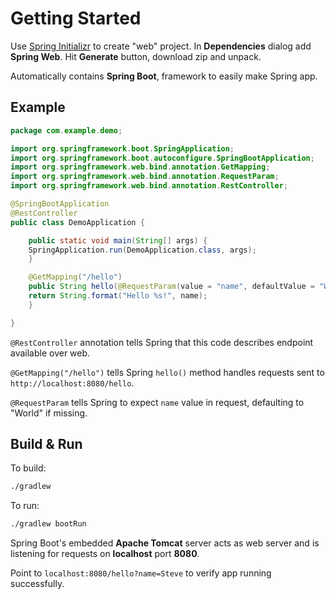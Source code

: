 # Getting Started

Use [Spring Initializr](https://start.spring.io) to create "web" project. In **Dependencies** dialog add **Spring Web**. Hit **Generate** button, download zip and unpack.

Automatically contains **Spring Boot**, framework to easily make Spring app.

## Example

```java
package com.example.demo;

import org.springframework.boot.SpringApplication;
import org.springframework.boot.autoconfigure.SpringBootApplication;
import org.springframework.web.bind.annotation.GetMapping;
import org.springframework.web.bind.annotation.RequestParam;
import org.springframework.web.bind.annotation.RestController;

@SpringBootApplication
@RestController
public class DemoApplication {

    public static void main(String[] args) {
    SpringApplication.run(DemoApplication.class, args);
    }

    @GetMapping("/hello")
    public String hello(@RequestParam(value = "name", defaultValue = "World") String name) {
    return String.format("Hello %s!", name);
    }

}
```

`@RestController` annotation tells Spring that this code describes endpoint available over web.

`@GetMapping("/hello")` tells Spring `hello()` method handles requests sent to `http://localhost:8080/hello`.

`@RequestParam` tells Spring to expect `name` value in request, defaulting to "World" if missing.

## Build & Run

To build:

```sh
./gradlew
```

To run:

```sh
./gradlew bootRun
```

Spring Boot's embedded **Apache Tomcat** server acts as web server and is listening for requests on **localhost** port **8080**.

Point to `localhost:8080/hello?name=Steve` to verify app running successfully.
